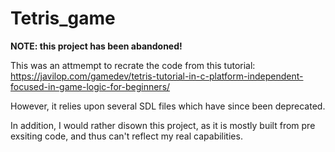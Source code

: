 <h1>Tetris_game</h1>

<b>NOTE: this project has been abandoned!</b>

This was an attmempt to recrate the code from this tutorial: https://javilop.com/gamedev/tetris-tutorial-in-c-platform-independent-focused-in-game-logic-for-beginners/

However, it relies upon several SDL files which have since been deprecated.

In addition, I would rather disown this project, as it is mostly built from pre exsiting code, and thus can't reflect my real capabilities.
